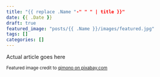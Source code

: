 ```yaml
---
title: "{{ replace .Name "-" " " | title }}"
date: {{ .Date }}
draft: true
featured_image: "posts/{{ .Name }}/images/featured.jpg"
tags: []
categories: []
---
```


Actual article goes here

<!-- Credit to the bottom -->
<sub>Featured image credit to [qimono on pixabay.com](https://pixabay.com/en/sunrise-space-outer-space-globe-1756274/)</sub>
